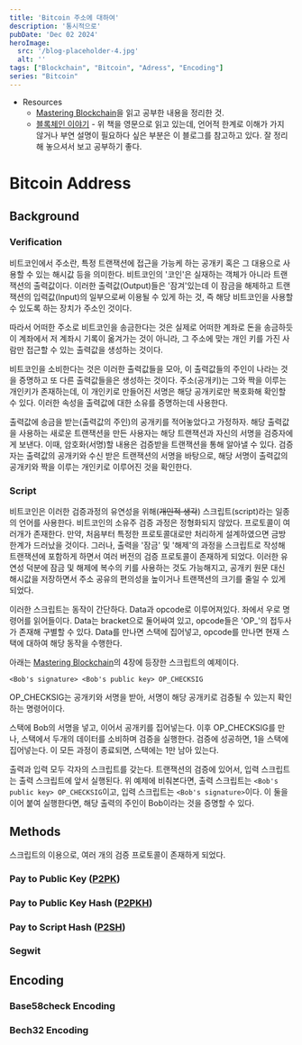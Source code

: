 ```yaml
---
title: 'Bitcoin 주소에 대하여'
description: '통시적으로'
pubDate: 'Dec 02 2024'
heroImage:
  src: '/blog-placeholder-4.jpg'
  alt: ''
tags: ["Blockchain", "Bitcoin", "Adress", "Encoding"]
series: "Bitcoin"
---
```


* Resources
  * [Mastering Blockchain](https://github.com/bitcoinbook/bitcoinbook)을 읽고 공부한 내용을 정리한 것.
  * [블록체인 이야기](https://kwjdnjs.tistory.com/) - 위 책을 영문으로 읽고 있는데, 언어적 한계로 이해가 가지 않거나 부연 설명이 필요하다 싶은 부분은 이 블로그를 참고하고 있다. 잘 정리해 놓으셔서 보고 공부하기 좋다.

# Bitcoin Address

## Background

### Verification

비트코인에서 주소란, 특정 트랜잭션에 접근을 가능케 하는 공개키 혹은 그 대용으로 사용할 수 있는 해시값 등을 의미한다.
비트코인의 '코인'은 실재하는 객체가 아니라 트랜잭션의 출력값이다. 
이러한 출력값(Output)들은 '잠겨'있는데 이 잠금을 해제하고 트랜잭션의 입력값(Input)의 일부으로써 이용될 수 있게 하는 것,
즉 해당 비트코인을 사용할 수 있도록 하는 장치가 주소인 것이다.

따라서 어떠한 주소로 비트코인을 송금한다는 것은 실제로 어떠한 계좌로 돈을 송금하듯 이 계좌에서 저 계좌시
기록이 옮겨가는 것이 아니라, 그 주소에 맞는 개인 키를 가진 사람만 접근할 수 있는 출력값을 생성하는 것이다.

비트코인을 소비한다는 것은 이러한 출력값들을 모아, 이 출력값들의 주인이 나라는 것을 증명하고 또 다른 출력값들을은 생성하는 것이다.
주소(공개키)는 그와 짝을 이루는 개인키가 존재하는데, 이 개인키로 만들어진 서명은 해당 공개키로만 복호화해 확인할 수 있다.
이러한 속성을 출력값에 대한 소유를 증명하는데 사용한다.

출력값에 송금을 받는(출력값의 주인)의 공개키를 적어놓았다고 가정하자.
해당 출력값을 사용하는 새로운 트랜잭션을 만든 사용자는 해당 트랜잭션과 자신의 서명을 검증자에게 보낸다.
이때, 암호화(서명)할 내용은 검증받을 트랜잭션을 통해 알아낼 수 있다.
검증자는 출력값의 공개키와 수신 받은 트랜잭션의 서명을 바탕으로, 해당 서명이 출력값의 공개키와 짝을 이루는 개인키로 이루어진 것을
확인한다.

### Script

비트코인은 이러한 검증과정의 유연성을 위해(~~개인적 생각~~) 스크립트(script)라는 일종의 언어를 사용한다.
비트코인의 소유주 검증 과정은 정형화되지 않았다.
프로토콜이 여러개가 존재한다. 만약, 처음부터 특정한 프로토콜대로만 처리하게 설계하였으면 금방 한계가 드러났을 것이다.
그러나, 출력을 '잠금' 및 '해제'의 과정을 스크립트로 작성해 트랜잭션에 포함하게 하면서 여러 버전의 검증 프로토콜이 존재하게 되었다.
이러한 유연성 덕분에 잠금 및 해제에 복수의 키를 사용하는 것도 가능해지고, 공개키 원문 대신 해시값을 저장하면서
주소 공유의 편의성을 높이거나 트랜잭션의 크기를 줄일 수 있게 되었다.

이러한 스크립트는 동작이 간단하다. Data과 opcode로 이루어져있다. 좌에서 우로 명령어를 읽어들이다.
Data는 bracket으로 둘어싸여 있고, opcode들은 'OP_'의 접두사가 존재해 구별할 수 있다.
Data를 만나면 스택에 집어넣고, opcode를 만나면 현재 스택에 대하여 해당 동작을 수행한다.

아래는 [Mastering Blockchain](https://github.com/bitcoinbook/bitcoinbook)의 4장에 등장한 스크립트의 예제이다.

```Script
<Bob's signature> <Bob's public key> OP_CHECKSIG
```

OP_CHECKSIG는 공개키와 서명을 받아, 서명이 해당 공개키로 검증될 수 있는지 확인하는 명령어이다.

스택에 Bob의 서명을 넣고, 이어서 공개키를 집어넣는다.
이후 OP_CHECKSIG를 만나, 스택에서 두개의 데이터를 소비하며 검증을 실행한다.
검증에 성공하면, 1을 스택에 집어넣는다.
이 모든 과정이 종료되면, 스택에는 1만 남아 있는다.

출력과 입력 모두 각자의 스크립트를 갖는다.
트랜잭션의 검증에 있어서, 입력 스크립트는 출력 스크립트에 앞서 실행된다.
위 예제에 비춰본다면, 출력 스크립트는 `<Bob's public key> OP_CHECKSIG`이고, 입력 스크립트는 ` <Bob's signature> `이다.
이 둘을 이어 붙여 실행한다면, 해당 출력의 주인이 Bob이라는 것을 증명할 수 있다.

## Methods

스크립트의 이용으로, 여러 개의 검증 프로토콜이 존재하게 되었다.

### Pay to Public Key ([P2PK](https://kwjdnjs.tistory.com/59))

### Pay to Public Key Hash ([P2PKH](https://kwjdnjs.tistory.com/61))

### Pay to Script Hash ([P2SH](https://kwjdnjs.tistory.com/62))

### Segwit

## Encoding

### Base58check Encoding

### Bech32 Encoding
